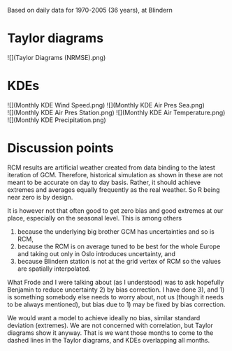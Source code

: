 Based on daily data for 1970-2005 (36 years), at Blindern

Taylor diagrams
===============
![](Taylor Diagrams (NRMSE).png)

KDEs
====
![](Monthly KDE Wind Speed.png)
![](Monthly KDE Air Pres Sea.png)		
![](Monthly KDE Air Pres Station.png)
![](Monthly KDE Air Temperature.png)	
![](Monthly KDE Precipitation.png)


Discussion points
=================

RCM results are artificial weather created from data binding to the latest iteration of GCM. Therefore, historical simulation as shown in these are not meant to be accurate on day to day basis. Rather, it should achieve extremes and averages equally frequently as the real weather. So R being near zero is by design. 

It is however not that often good to get zero bias and good extremes at our place, especially on the seasonal level. This is among others 

1. because the underlying big brother GCM has uncertainties and so is RCM, 
2. because the RCM is on average tuned to be best for the whole Europe and taking out only in Oslo introduces uncertainty, and 
3. because Blindern station is not at the grid vertex of RCM so the values are spatially interpolated. 

What Frode and I were talking about (as I understood) was to ask hopefully Benjamin to reduce uncertainty 2) by bias correction. I have done 3), and 1) is something somebody else needs to worry about, not us (though it needs to be always mentioned), but bias due to 1) may be fixed by bias correction.  

We would want a model to achieve ideally no bias, similar standard deviation (extremes). We are not concerned with correlation, but Taylor diagrams show it anyway. That is we want those months to come to the dashed lines in the Taylor diagrams, and KDEs overlapping all months. 